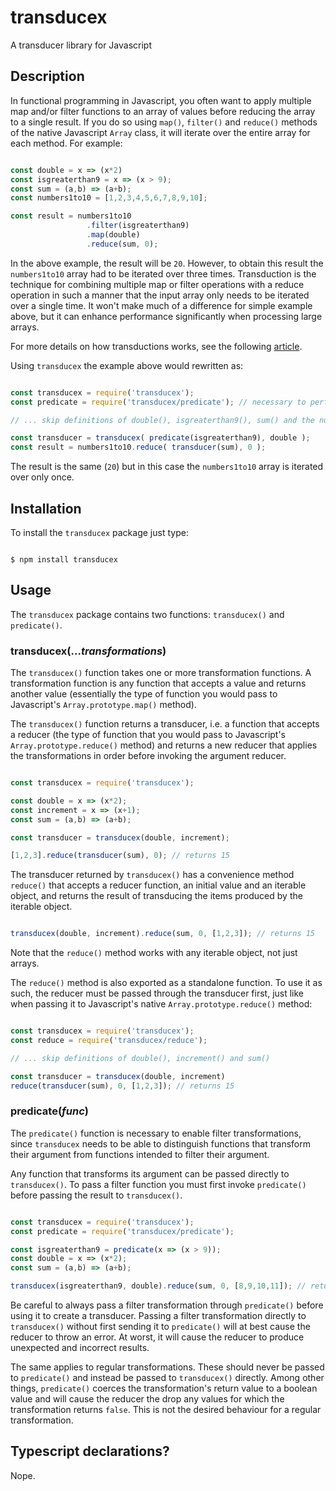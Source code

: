 # transducex
A transducer library for Javascript

## Description

In functional programming in Javascript, you often want to apply multiple map and/or filter functions to an array of
values before reducing the array to a single result. If you do so using `map()`, `filter()` and `reduce()` methods of
the native Javascript `Array` class, it will iterate over the entire array for each method. For example:

```javascript

const double = x => (x*2)
const isgreaterthan9 = x => (x > 9);
const sum = (a,b) => (a+b);
const numbers1to10 = [1,2,3,4,5,6,7,8,9,10];

const result = numbers1to10
                 .filter(isgreaterthan9)
                 .map(double)
                 .reduce(sum, 0);

```

In the above example, the result will be `20`. However, to obtain this result the `numbers1to10` array had to be
iterated over three times. Transduction is the technique for combining multiple map or filter operations with a reduce
operation in such a manner that the input array only needs to be iterated over a single time. It won't make much of a
difference for simple example above, but it can enhance performance significantly when processing large arrays.

For more details on how transductions works, see the following [article](https://codeburst.io/transduction-functional-programming-in-javascript-3b494758a868#:~:text=Transduction%20is%20a%20performance%20optimisation,function%20and%20an%20initial%20value.).

Using `transducex` the example above would rewritten as:

```javascript

const transducex = require('transducex');
const predicate = require('transducex/predicate'); // necessary to perform filter transformations

// ... skip definitions of double(), isgreaterthan9(), sum() and the numbers1to10 array

const transducer = transducex( predicate(isgreaterthan9), double );
const result = numbers1to10.reduce( transducer(sum), 0 );

```

The result is the same (`20`) but in this case the `numbers1to10` array is iterated over only once.

## Installation

To install the `transducex` package just type:

```

$ npm install transducex

```

## Usage

The `transducex` package contains two functions: `transducex()` and `predicate()`.

### transducex(...*transformations*)

The `transducex()` function takes one or more transformation functions. A transformation function is any function that
accepts a value and returns another value (essentially the type of function you would pass to Javascript's 
`Array.prototype.map()` method).

The `transducex()` function returns a transducer, i.e. a function that accepts a reducer (the type of function that you
would pass to Javascript's `Array.prototype.reduce()` method) and returns a new reducer that applies the transformations
in order before invoking the argument reducer.

```javascript

const transducex = require('transducex');

const double = x => (x*2);
const increment = x => (x+1);
const sum = (a,b) => (a+b);

const transducer = transducex(double, increment);

[1,2,3].reduce(transducer(sum), 0); // returns 15

```

The transducer returned by `transducex()` has a convenience method `reduce()` that accepts a reducer function, an 
initial value and an iterable object, and returns the result of transducing the items produced by the iterable object.

```javascript

transducex(double, increment).reduce(sum, 0, [1,2,3]); // returns 15

```

Note that the `reduce()` method works with any iterable object, not just arrays.

The `reduce()` method is also exported as a standalone function. To use it as such, the reducer must be passed through
the transducer first, just like when passing it to Javascript's native `Array.prototype.reduce()` method:

```javascript

const transducex = require('transducex');
const reduce = require('transducex/reduce');

// ... skip definitions of double(), increment() and sum()

const transducer = transducex(double, increment)
reduce(transducer(sum), 0, [1,2,3]); // returns 15

```

### predicate(*func*)

The `predicate()` function is necessary to enable filter transformations, since `transducex` needs to be able to
distinguish functions that transform their argument from functions intended to filter their argument.

Any function that transforms its argument can be passed directly to `transducex()`. To pass a filter function you must
first invoke `predicate()` before passing the result to `transducex()`.

``` javascript

const transducex = require('transducex');
const predicate = require('transducex/predicate');

const isgreaterthan9 = predicate(x => (x > 9));
const double = x => (x*2);
const sum = (a,b) => (a+b);

transducex(isgreaterthan9, double).reduce(sum, 0, [8,9,10,11]); // returns 42

```

Be careful to always pass a filter transformation through `predicate()` before using it to create a transducer. Passing
a filter transformation directly to `transducex()` without first sending it to `predicate()` will at best cause the
reducer to throw an error. At worst, it will cause the reducer to produce unexpected and incorrect results.

The same applies to regular transformations. These should never be passed to `predicate()` and instead be passed to 
`transducex()` directly. Among other things, `predicate()` coerces the transformation's return value to a boolean
value and will cause the reducer the drop any values for which the transformation returns `false`. This is not the
desired behaviour for a regular transformation.

## Typescript declarations?

Nope.